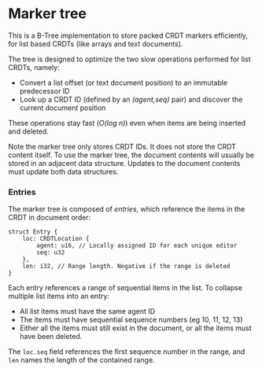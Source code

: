 # Marker tree

This is a B-Tree implementation to store packed CRDT markers efficiently, for list based CRDTs (like arrays and text documents).

The tree is designed to optimize the two slow operations performed for list CRDTs, namely:

- Convert a list offset (or text document position) to an immutable predecessor ID
- Look up a CRDT ID (defined by an *(agent,seq)* pair) and discover the current document position

These operations stay fast (*O(log n)*) even when items are being inserted and deleted.

Note the marker tree only stores CRDT IDs. It does not store the CRDT content itself. To use the marker tree, the document contents will usually be stored in an adjacent data structure. Updates to the document contents must update both data structures.


### Entries

The marker tree is composed of *entries*, which reference the items in the CRDT in document order:

```
struct Entry {
    loc: CRDTLocation {
        agent: u16, // Locally assigned ID for each unique editor
        seq: u32
    },
    len: i32, // Range length. Negative if the range is deleted
}
```

Each entry references a range of sequential items in the list. To collapse multiple list items into an entry:

- All list items must have the same agent ID
- The items must have sequential sequence numbers (eg 10, 11, 12, 13)
- Either all the items must still exist in the document, or all the items must have been deleted.

The `loc.seq` field references the first sequence number in the range, and `len` names the length of the contained range.
